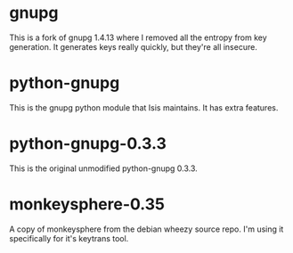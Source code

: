 gnupg
=====

This is a fork of gnupg 1.4.13 where I removed all the entropy from key generation. It generates keys really quickly, but they're all insecure.

python-gnupg
============

This is the gnupg python module that Isis maintains. It has extra features.

python-gnupg-0.3.3
==================

This is the original unmodified python-gnupg 0.3.3.


monkeysphere-0.35
=================

A copy of monkeysphere from the debian wheezy source repo. I'm using it specifically for it's keytrans tool.

